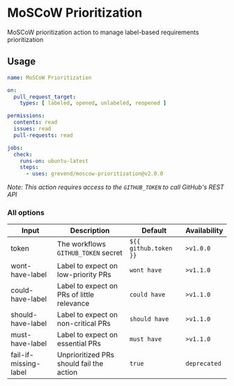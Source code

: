 # MoSCoW Prioritization

MoSCoW prioritization action to manage label-based requirements prioritization

## Usage

```yml
name: MoSCoW Prioritization

on: 
  pull_request_target:
    types: [ labeled, opened, unlabeled, reopened ]

permissions:
  contents: read
  issues: read
  pull-requests: read

jobs:
  check:
    runs-on: ubuntu-latest
    steps:
      - uses: grevend/moscow-prioritization@v2.0.0
```

_Note: This action requires access to the `GITHUB_TOKEN` to call GitHub's REST API_

### All options

Input | Description | Default | Availability
--- | --- | --- | ---
token | The workflows `GITHUB_TOKEN` secret | `${{ github.token }}` | `>v1.0.0`
wont-have-label | Label to expect on low-priority PRs | `wont have` | `>v1.1.0`
could-have-label | Label to expect on PRs of little relevance | `could have` | `>v1.1.0`
should-have-label | Label to expect on non-critical PRs | `should have` | `>v1.1.0`
must-have-label | Label to expect on essential PRs | `must have` | `>v1.1.0`
fail-if-missing-label | Unprioritized PRs should fail the action | `true` | `deprecated`